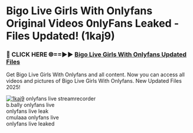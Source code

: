 # Bigo Live Girls With Onlyfans Original Videos 0nlyFans Leaked - Files Updated! (1kaj9)

<h3>🔴 CLICK HERE 🌐==►► <a href="https://tinyurl.com/3hn5wdd3" rel="nofollow">Bigo Live Girls With Onlyfans Updated Files</a></h3>

Get Bigo Live Girls With Onlyfans and all content. Now you can access all videos and pictures of Bigo Live Girls With Onlyfans. New Updated Files 2025!

[![1kaj9](https://i.imgur.com/4HnBqBT.gif)](https://tinyurl.com/3hn5wdd3)
onlyfans live streamrecorder<br>
b.bally onlyfans live<br>
onlyfans live leak<br>
cmulaaa onlyfans live<br>
onlyfans live leaked